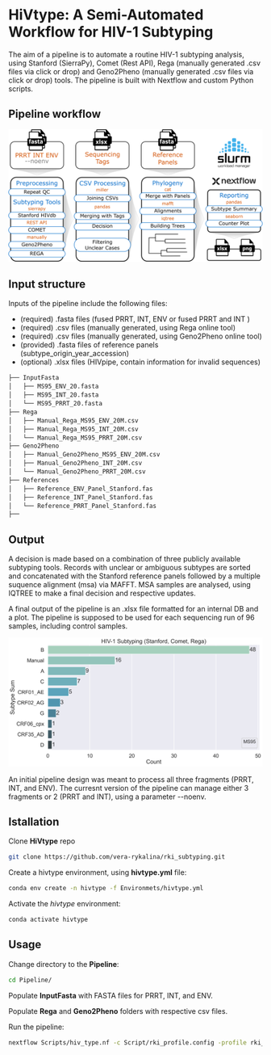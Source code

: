 # HiVtype: A Semi-Automated Workflow for HIV-1 Subtyping

The aim of a pipeline is to automate a routine HIV-1 subtyping analysis, using Stanford (SierraPy), Comet (Rest API), Rega (manually generated .csv files via click or drop) and Geno2Pheno (manually generated .csv files via click or drop) tools. The pipeline is built with Nextflow and custom Python scripts. 

## Pipeline workflow
![Plot](Documentation/images/subtyping_pipeline.png)


## Input structure
Inputs of the pipeline include the following files:

- (required) .fasta files (fused PRRT, INT, ENV or fused PRRT and INT )
- (required) .csv files (manually generated, using Rega online tool)
- (required) .csv files (manually generated, using Geno2Pheno online tool)
- (provided) .fasta files of reference panels (subtype_origin_year_accession)
- (optional) .xlsx files (HIVpipe, contain information for invalid sequences)

  
```sh
├── InputFasta
│   ├── MS95_ENV_20.fasta
│   ├── MS95_INT_20.fasta
│   └── MS95_PRRT_20.fasta
├── Rega
│   ├── Manual_Rega_MS95_ENV_20M.csv
│   ├── Manual_Rega_MS95_INT_20M.csv
│   └── Manual_Rega_MS95_PRRT_20M.csv
├── Geno2Pheno
│   ├── Manual_Geno2Pheno_MS95_ENV_20M.csv
│   ├── Manual_Geno2Pheno_INT_20M.csv
│   └── Manual_Geno2Pheno_PRRT_20M.csv
├── References
│   ├── Reference_ENV_Panel_Stanford.fas
│   ├── Reference_INT_Panel_Stanford.fas
│   └── Reference_PRRT_Panel_Stanford.fas
├──
```

## Output
A decision is made based on a combination of three publicly available subtyping tools. Records with unclear or ambiguous subtypes are sorted and concatenated with the Stanford reference panels followed by a multiple suquence alignment (msa) via MAFFT. MSA samples are analysed, using IQTREE to make a final decision and respective updates.

A final output of the pipeline is an .xlsx file formatted for an internal DB and a plot. The pipeline is supposed to be used for each sequencing run of 96 samples, including control samples. 

![Plot](Documentation/images/MS95_subtype_counts.png)

An initial pipeline design was meant to process all three fragments (PRRT, INT, and ENV). The curresnt version of the pipeline can manage either 3 fragments or 2 (PRRT and INT), using a parameter --noenv.

## Istallation

Clone **HiVtype** repo

```sh
git clone https://github.com/vera-rykalina/rki_subtyping.git
```

Create a hivtype environment, using **hivtype.yml** file:

```sh
conda env create -n hivtype -f Environmets/hivtype.yml
```

Activate the *hivtype* environment:
```sh
conda activate hivtype
```

## Usage

Change directory to the **Pipeline**: 
```sh
cd Pipeline/
```

Populate **InputFasta** with FASTA files for PRRT, INT, and ENV.

Populate **Rega** and **Geno2Pheno** folders with respective csv files.


Run the pipeline: 

```sh
nextflow Scripts/hiv_type.nf -c Script/rki_profile.config -profile rki_slurm --full --iqtree --outdir 2024 -resume
```